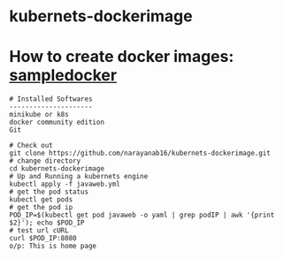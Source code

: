 # kubernets-dockerimage
# How to create docker images: <a href="https://github.com/narayanab16/sampledocker" target="_blank">sampledocker</a>
    

    # Installed Softwares
    ---------------------
    minikube or k8s
    docker community edition
    Git
    
    # Check out 
    git clone https://github.com/narayanab16/kubernets-dockerimage.git
    # change directory
    cd kubernets-dockerimage
    # Up and Running a kubernets engine
    kubectl apply -f javaweb.yml
    # get the pod status
    kubectl get pods
    # get the pod ip
    POD_IP=$(kubectl get pod javaweb -o yaml | grep podIP | awk '{print $2}'); echo $POD_IP
    # test url cURL
    curl $POD_IP:8080
    o/p: This is home page
    
    
    
    
    


